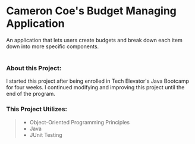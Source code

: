 # Cameron Coe's Budget Managing Application
An application that lets users create budgets and break down each item down into more specific components.
<br> 
<br>

### About this Project:
I started this project after being enrolled in Tech Elevator's Java Bootcamp for four weeks. I continued modifying and improving this project until the end of the program.
<br>

### This Project Utilizes:
> - Object-Oriented Programming Principles
> - Java
> - JUnit Testing
